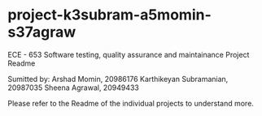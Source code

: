 # project-k3subram-a5momin-s37agraw

ECE - 653
Software testing, quality assurance and maintainance
Project Readme

Sumitted by:
Arshad Momin, 20986176
Karthikeyan Subramanian, 20987035
Sheena Agrawal, 20949433

Please refer to the Readme of the individual projects to understand more.

